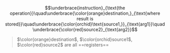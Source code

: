 $$\underbrace{instruction}_{\text{the operation}}\quad\underbrace{\color{orange}destination,}_{\text{where result is stored}}\quad\underbrace{\color{orchid}\text{source1,}}_{\text{arg1}}\quad\underbrace{\color{red}source2}_{\text{arg2}}$$
>$\color{orange}destination$, $\color{orchid}source1$, $\color{red}source2$ are all ==registers== 

